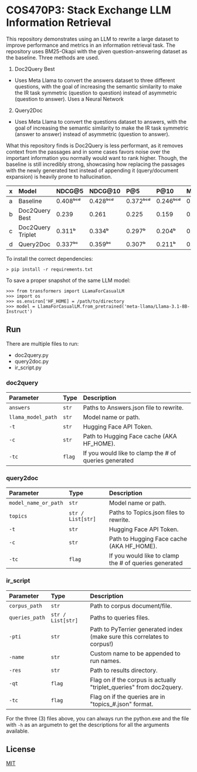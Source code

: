 # COS470P3: Stack Exchange LLM Information Retrieval

This repository demonstrates using an LLM to rewrite a large dataset to improve performance and metrics in an information retrieval task. The repository uses BM25-Okapi with the given question-answering dataset as the baseline. Three methods are used.
1. Doc2Query Best
- Uses Meta Llama to convert the answers dataset to three different questions, with the goal of increasing the semantic similarity to make the IR task symmetric (question to question) instead of asymmetric (question to answer). Uses a Neural Network 
2. Query2Doc
- Uses Meta Llama to convert the questions dataset to answers, with the goal of increasing the semantic similarity to make the IR task symmetric (answer to answer) instead of asymmetric (question to answer).

What this repository finds is Doc2Query is less performant, as it removes context from the passages and in some cases favors noise over the important information you normally would want to rank higher. Though, the baseline is still incredibly strong, showcasing how replacing the passages with the newly generated text instead of appending it (query/document expansion) is heavily prone to hallucination.

| x | Model | NDCG@5 | NDCG@10 | P@5 | P@10 | MAP | BPref | MRR |
|:- | :----  | :----- | :------ | :-- | :--- | :-- | :---- | :-- |
| a | Baseline   | 0.408ᵇᶜᵈ | 0.428ᵇᶜᵈ | 0.372ᵇᶜᵈ | 0.246ᵇᶜᵈ | 0.341ᵇᶜᵈ | nan | 0.708ᵇᶜᵈ |
| b | Doc2Query Best | 0.239 | 0.261 | 0.225 | 0.159 | 0.196 | nan | 0.485 |
| c | Doc2Query Triplet | 0.311ᵇ | 0.334ᵇ | 0.297ᵇ | 0.204ᵇ | 0.268ᵇ | nan | 0.581ᵇ |
| d | Query2Doc | 0.337ᵇᶜ | 0.359ᵇᶜ | 0.307ᵇ | 0.211ᵇ | 0.283ᵇ | nan | 0.607ᵇ |

To install the correct dependencies:

    > pip install -r requirements.txt

To save a proper snapshot of the same LLM model:

    >>> from transformers import LLamaForCasualLM
    >>> import os
    >>> os.environ['HF_HOME] = /path/to/directory
    >>> model = LlamaForCasualLM.from_pretrained('meta-llama/Llama-3.1-8B-Instruct')



## Run

There are multiple files to run:

- doc2query.py
- query2doc.py
- ir_script.py

### doc2query

| Parameter | Type     | Description                |
| :-------- | :------- | :------------------------- |
| `answers`    | `str` | Paths to Answers.json file to rewrite. |
| `llama_model_path`    | `str` | Model name or path. |
| `-t`    | `str` | Hugging Face API Token. |
| `-c`    | `str` | Path to Hugging Face cache (AKA HF_HOME). |
| `-tc`    | `flag` | If you would like to clamp the # of queries generated |

### query2doc

| Parameter | Type     | Description                |
| :-------- | :------- | :------------------------- |
| `model_name_or_path`    | `str` | Model name or path. |
| `topics`    | `str / List[str]` | Paths to Topics.json files to rewrite. |
| `-t`    | `str` | Hugging Face API Token. |
| `-c`    | `str` | Path to Hugging Face cache (AKA HF_HOME). |
| `-tc`    | `flag` | If you would like to clamp the # of queries generated |

### ir_script

| Parameter | Type     | Description                |
| :-------- | :------- | :------------------------- |
| `corpus_path`    | `str` | Path to corpus document/file. |
| `queries_path`    | `str / List[str]` | Paths to queries files. |
| `-pti`    | `str` | Path to PyTerrier generated index (make sure this correlates to corpus!) |
| `-name`    | `str` | Custom name to be appended to run names. |
| `-res`    | `str` | Path to results directory. |
| `-qt`    | `flag` | Flag on if the corpus is actually "triplet_queries" from doc2query. |
| `-tc`    | `flag` | Flag on if the queries are in "topics_#.json" format. |

For the three (3) files above, you can always run the python.exe and the file with `-h` as an argumetn to get the descriptions for all the arguments available. 

## License

[MIT](https://choosealicense.com/licenses/mit/)
